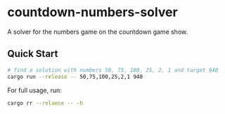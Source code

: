 # countdown-numbers-solver
A solver for the numbers game on the countdown game show.

## Quick Start
```sh
# find a solution with numbers 50, 75, 100, 25, 2, 1 and target 940
cargo run --release -- 50,75,100,25,2,1 940
```

For full usage, run:
```sh
cargo rr --relaese -- -h
```
